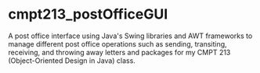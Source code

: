 # cmpt213_postOfficeGUI
A post office interface using Java's Swing libraries and AWT frameworks to manage different post office operations such as sending, transiting, receiving, and throwing away letters and packages for my CMPT 213 (Object-Oriented Design in Java) class.
